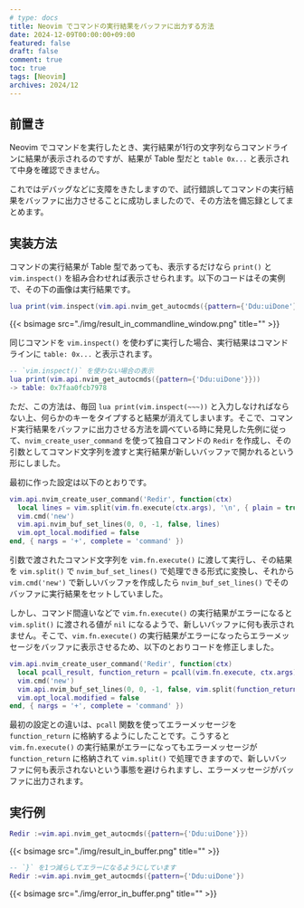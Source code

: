 ```yaml
---
# type: docs 
title: Neovim でコマンドの実行結果をバッファに出力する方法
date: 2024-12-09T00:00:00+09:00
featured: false
draft: false
comment: true
toc: true
tags: [Neovim]
archives: 2024/12
---
```


## 前置き

Neovim でコマンドを実行したとき、実行結果が1行の文字列ならコマンドラインに結果が表示されるのですが、結果が Table 型だと `table 0x...` と表示されて中身を確認できません。

これではデバッグなどに支障をきたしますので、試行錯誤してコマンドの実行結果をバッファに出力させることに成功しましたので、その方法を備忘録としてまとめます。

## 実装方法

コマンドの実行結果が Table 型であっても、表示するだけなら `print()` と `vim.inspect()` を組み合わせれば表示させられます。以下のコードはその実例で、その下の画像は実行結果です。

```lua
lua print(vim.inspect(vim.api.nvim_get_autocmds({pattern={'Ddu:uiDone'}})))
```

{{< bsimage src="./img/result_in_commandline_window.png" title="" >}}

同じコマンドを `vim.inspect()` を使わずに実行した場合、実行結果はコマンドラインに `table: 0x...` と表示されます。

```lua
-- `vim.inspect()` を使わない場合の表示
lua print(vim.api.nvim_get_autocmds({pattern={'Ddu:uiDone'}}))
-> table: 0x7faa0fcb7978
```

ただ、この方法は、毎回 `lua print(vim.inspect(~~~))` と入力しなければならない上、何らかのキーをタイプすると結果が消えてしまいます。そこで、コマンド実行結果をバッファに出力させる方法を調べている時に発見した先例に従って、`nvim_create_user_command` を使って独自コマンドの `Redir` を作成し、その引数としてコマンド文字列を渡すと実行結果が新しいバッファで開かれるという形にしました。

最初に作った設定は以下のとおりです。

```lua
vim.api.nvim_create_user_command('Redir', function(ctx)
  local lines = vim.split(vim.fn.execute(ctx.args), '\n', { plain = true }))
  vim.cmd('new')
  vim.api.nvim_buf_set_lines(0, 0, -1, false, lines)
  vim.opt_local.modified = false
end, { nargs = '+', complete = 'command' })
```

引数で渡されたコマンド文字列を `vim.fn.execute()` に渡して実行し、その結果を `vim.split()` で `nvim_buf_set_lines()` で処理できる形式に変換し、それから `vim.cmd('new')` で新しいバッファを作成したら `nvim_buf_set_lines()` でそのバッファに実行結果をセットしていました。

しかし、コマンド間違いなどで `vim.fn.execute()` の実行結果がエラーになると `vim.split()` に渡される値が `nil` になるようで、新しいバッファに何も表示されません。そこで、`vim.fn.execute()` の実行結果がエラーになったらエラーメッセージをバッファに表示させるため、以下のとおりコードを修正しました。

```lua
vim.api.nvim_create_user_command('Redir', function(ctx)
  local pcall_result, function_return = pcall(vim.fn.execute, ctx.args)
  vim.cmd('new')
  vim.api.nvim_buf_set_lines(0, 0, -1, false, vim.split(function_return, '\n', { plain = true }))
  vim.opt_local.modified = false
end, { nargs = '+', complete = 'command' })
```

最初の設定との違いは、`pcall` 関数を使ってエラーメッセージを `function_return` に格納するようにしたことです。こうすると `vim.fn.execute()` の実行結果がエラーになってもエラーメッセージが `function_return` に格納されて `vim.split()` で処理できますので、新しいバッファに何も表示されないという事態を避けられますし、エラーメッセージがバッファに出力されます。

## 実行例

```lua
Redir :=vim.api.nvim_get_autocmds({pattern={'Ddu:uiDone'}})
```

{{< bsimage src="./img/result_in_buffer.png" title="" >}}

```lua
-- `}` を1つ減らしてエラーになるようにしています
Redir :=vim.api.nvim_get_autocmds({pattern={'Ddu:uiDone'})
```

{{< bsimage src="./img/error_in_buffer.png" title="" >}}
